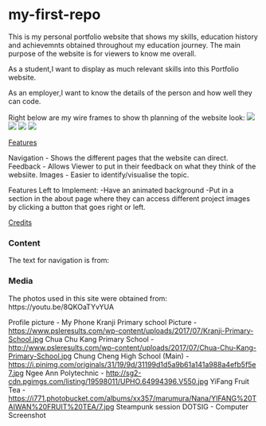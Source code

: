 # my-first-repo
This is my personal portfolio website that shows my skills, education history and achievemnts obtained throughout my education journey.
The main purpose of the website is for viewers to know me overall. 

As a student,I want to display as much relevant skills into this Portfolio website.

As an employer,I want to know the details of the person and how well they can code.

Right below are my wire frames to show th planning of the website look:
<img src= 'iphone 12,12 Pro - 1.png'>
<img src = 'Web 1920 - 1.png'>
<img src = 'Web 1920 - 2.png'>
<img src = 'Web 1920 - 4.png'>


<u>Features</u>

Navigation - Shows the different pages that the website can direct.
Feedback - Allows Viewer to put in their feedback on what they think of the websiite.
Images - Easier to identify/visualise the topic.



Features Left to Implement:
-Have an animated background
-Put in a section in the about page where they can access different project images by clicking a button that goes right or left.




<u>Credits</u>

<h3>Content</h3>
The text for navigation is from: 



<h3>Media</h3>
The photos used in this site were obtained from: https://youtu.be/8QKOaTYvYUA

Profile picture - My Phone
Kranji Primary school Picture - https://www.psleresults.com/wp-content/uploads/2017/07/Kranji-Primary-School.jpg
Chua Chu Kang Primary School - http://www.psleresults.com/wp-content/uploads/2017/07/Chua-Chu-Kang-Primary-School.jpg
Chung Cheng High School (Main) - https://i.pinimg.com/originals/31/19/9d/31199d1d5a9b61a141a988a4efb5f5e7.jpg
Ngee Ann Polytechnic  - http://sg2-cdn.pgimgs.com/listing/19598011/UPHO.64994396.V550.jpg
YiFang Fruit Tea - https://i771.photobucket.com/albums/xx357/marumura/Nana/YIFANG%20TAIWAN%20FRUIT%20TEA/7.jpg
Steampunk session DOTSIG - Computer Screenshot





